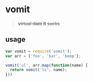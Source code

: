 # vomit
 > **v**~~irtual d~~**om it** ~~sucks~~

## usage

```js
var vomit = require('vomit');
var arr = ['foo', 'bar', 'beep'];

vomit('ul', arr.map(function(name) {
  return vomit('li', name);
}))
```
